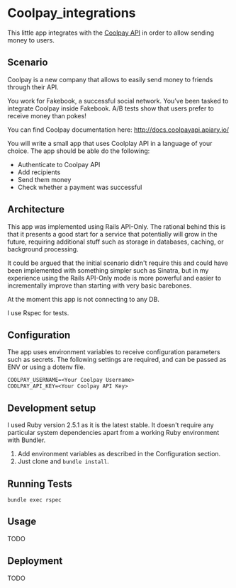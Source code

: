 # Coolpay_integrations
This little app integrates with the [Coolpay API](http://docs.coolpayapi.apiary.io/) in order to allow sending money to users.

## Scenario
Coolpay is a new company that allows to easily send money to friends through their API.

You work for Fakebook, a successful social network. You’ve been tasked to integrate Coolpay inside Fakebook. A/B tests show that users prefer to receive money than pokes!

You can find Coolpay documentation here: http://docs.coolpayapi.apiary.io/

You will write a small app that uses Coolplay API in a language of your choice. The app should be able do the following:

- Authenticate to Coolpay API
- Add recipients
- Send them money
- Check whether a payment was successful

## Architecture
This app was implemented using Rails API-Only. The rational behind this is that it presents a good start for a service that potentially will grow in the future, requiring additional stuff such as storage in databases, caching, or background processing.

It could be argued that the initial scenario didn't require this and could have been implemented with something simpler such as Sinatra, but in my experience using the Rails API-Only mode is more powerful and easier to incrementally improve than starting with very basic barebones.

At the moment this app is not connecting to any DB. 

I use Rspec for tests.

## Configuration
The app uses environment variables to receive configuration parameters such as secrets.
The following settings are required, and can be passed as ENV or using a dotenv file.

```
COOLPAY_USERNAME=<Your Coolpay Username>
COOLPAY_API_KEY=<Your Coolpay API Key>
```

## Development setup
I used Ruby version 2.5.1 as it is the latest stable.
It doesn't require any particular system dependencies apart from a working Ruby environment with Bundler.

1. Add environment variables as described in the Configuration section.
2. Just clone and `bundle install`.

## Running Tests
```
bundle exec rspec
```

## Usage
TODO

## Deployment
TODO
